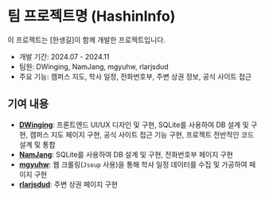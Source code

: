 # 팀 프로젝트명 (HashinInfo)
이 프로젝트는 [한생길]이 함께 개발한 프로젝트입니다.  
- 개발 기간: 2024.07 - 2024.11  
- 팀원: DWinging, NamJang, mgyuhw, rlarjsdud
- 주요 기능: 캠퍼스 지도, 학사 일정, 전화번호부, 주변 상권 정보, 공식 사이트 접근  

## 기여 내용
- **[DWinging](https://github.com/DWinging)**: 프론트엔드 UI/UX 디자인 및 구현, SQLite를 사용하여 DB 설계 및 구현, 캠퍼스 지도 페이지 구현, 공식 사이트 접근 기능 구현, 프로젝트 전반적인 코드 설계 및 통합
- **[NamJang](https://github.com/NamJang)**: SQLite를 사용하여 DB 설계 및 구현, 전화번호부 페이지 구현
- **[mgyuhw](https://github.com/mgyuhw)**: 웹 크롤링(`Jsoup` 사용)을 통해 학사 일정 데이터를 수집 및 가공하여 페이지 구현 
- **[rlarjsdud](https://github.com/rlarjsdud)**: 주변 상권 페이지 구현
